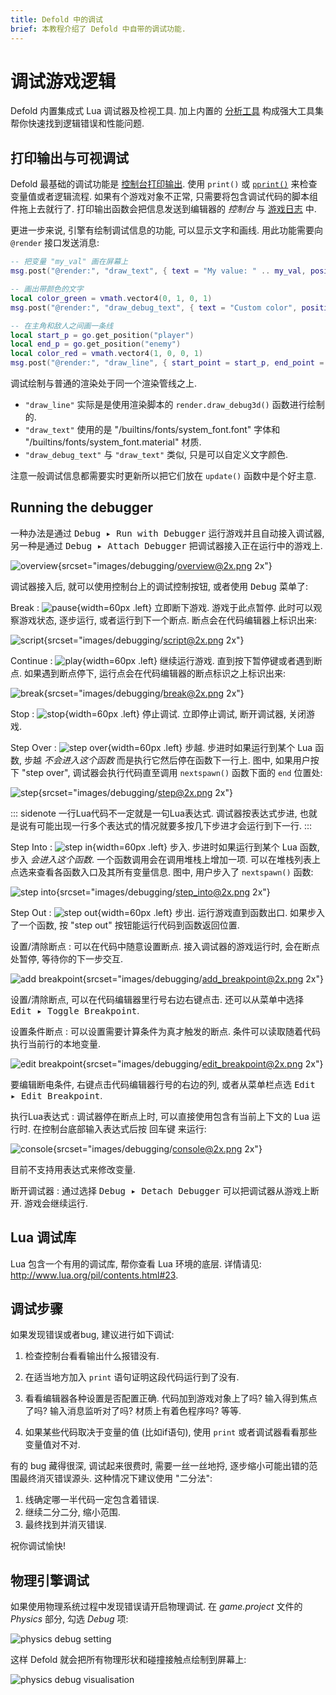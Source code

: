 ```yaml
---
title: Defold 中的调试
brief: 本教程介绍了 Defold 中自带的调试功能.
---
```


# 调试游戏逻辑

Defold 内置集成式 Lua 调试器及检视工具. 加上内置的 [分析工具](/manuals/profiling) 构成强大工具集帮你快速找到逻辑错误和性能问题.

## 打印输出与可视调试

Defold 最基础的调试功能是 [控制台打印输出](http://en.wikipedia.org/wiki/Debugging#Techniques). 使用 `print()` 或 [`pprint()`](/ref/builtins#pprint) 来检查变量值或者逻辑流程. 如果有个游戏对象不正常, 只需要将包含调试代码的脚本组件拖上去就行了. 打印输出函数会把信息发送到编辑器的 *控制台* 与 [游戏日志](/manuals/debugging-game-and-system-logs) 中.

更进一步来说, 引擎有绘制调试信息的功能, 可以显示文字和画线. 用此功能需要向 `@render` 接口发送消息:

```lua
-- 把变量 "my_val" 画在屏幕上
msg.post("@render:", "draw_text", { text = "My value: " .. my_val, position = vmath.vector3(200, 200, 0) })

-- 画出带颜色的文字
local color_green = vmath.vector4(0, 1, 0, 1)
msg.post("@render:", "draw_debug_text", { text = "Custom color", position = vmath.vector3(200, 180, 0), color = color_green })

-- 在主角和敌人之间画一条线
local start_p = go.get_position("player")
local end_p = go.get_position("enemy")
local color_red = vmath.vector4(1, 0, 0, 1)
msg.post("@render:", "draw_line", { start_point = start_p, end_point = end_p, color = color_red })
```

调试绘制与普通的渲染处于同一个渲染管线之上.

* `"draw_line"` 实际是是使用渲染脚本的 `render.draw_debug3d()` 函数进行绘制的.
* `"draw_text"` 使用的是 "/builtins/fonts/system_font.font" 字体和 "/builtins/fonts/system_font.material" 材质.
* `"draw_debug_text"` 与 `"draw_text"` 类似, 只是可以自定义文字颜色.

注意一般调试信息都需要实时更新所以把它们放在 `update()` 函数中是个好主意.

## Running the debugger

一种办法是通过 <kbd>Debug ▸ Run with Debugger</kbd> 运行游戏并且自动接入调试器, 另一种是通过 <kbd>Debug ▸ Attach Debugger</kbd> 把调试器接入正在运行中的游戏上.

![overview](images/debugging/overview.png){srcset="images/debugging/overview@2x.png 2x"}

调试器接入后, 就可以使用控制台上的调试控制按钮, 或者使用 <kbd>Debug</kbd> 菜单了:

Break
: ![pause](images/debugging/pause.svg){width=60px .left}
  立即断下游戏. 游戏于此点暂停. 此时可以观察游戏状态, 逐步运行, 或者运行到下一个断点. 断点会在代码编辑器上标识出来:

  ![script](images/debugging/script.png){srcset="images/debugging/script@2x.png 2x"}

Continue
: ![play](images/debugging/play.svg){width=60px .left}
  继续运行游戏. 直到按下暂停键或者遇到断点. 如果遇到断点停下, 运行点会在代码编辑器的断点标识之上标识出来:

  ![break](images/debugging/break.png){srcset="images/debugging/break@2x.png 2x"}

Stop
: ![stop](images/debugging/stop.svg){width=60px .left}
  停止调试. 立即停止调试, 断开调试器, 关闭游戏.

Step Over
: ![step over](images/debugging/step_over.svg){width=60px .left}
  步越. 步进时如果运行到某个 Lua 函数, 步越 _不会进入这个函数_ 而是执行它然后停在函数下一行上. 图中, 如果用户按下 "step over", 调试器会执行代码直至调用 `nextspawn()` 函数下面的 `end` 位置处:

  ![step](images/debugging/step.png){srcset="images/debugging/step@2x.png 2x"}

::: sidenote
一行Lua代码不一定就是一句Lua表达式. 调试器按表达式步进, 也就是说有可能出现一行多个表达式的情况就要多按几下步进才会运行到下一行.
:::

Step Into
: ![step in](images/debugging/step_in.svg){width=60px .left}
  步入. 步进时如果运行到某个 Lua 函数, 步入 _会进入这个函数_. 一个函数调用会在调用堆栈上增加一项. 可以在堆栈列表上点选来查看各函数入口及其所有变量信息. 图中, 用户步入了 `nextspawn()` 函数:

  ![step into](images/debugging/step_into.png){srcset="images/debugging/step_into@2x.png 2x"}

Step Out
: ![step out](images/debugging/step_out.svg){width=60px .left}
  步出. 运行游戏直到函数出口. 如果步入了一个函数, 按 "step out" 按钮能运行代码到函数返回位置.

设置/清除断点
: 可以在代码中随意设置断点. 接入调试器的游戏运行时, 会在断点处暂停, 等待你的下一步交互.

  ![add breakpoint](images/debugging/add_breakpoint.png){srcset="images/debugging/add_breakpoint@2x.png 2x"}

  设置/清除断点, 可以在代码编辑器里行号右边右键点击. 还可以从菜单中选择 <kbd>Edit ▸ Toggle Breakpoint</kbd>.

设置条件断点
: 可以设置需要计算条件为真才触发的断点. 条件可以读取随着代码执行当前行的本地变量.

  ![edit breakpoint](images/debugging/edit_breakpoint.png){srcset="images/debugging/edit_breakpoint@2x.png 2x"}

  要编辑断电条件, 右键点击代码编辑器行号的右边的列, 或者从菜单栏点选 <kbd>Edit ▸ Edit Breakpoint</kbd>.

执行Lua表达式
: 调试器停在断点上时, 可以直接使用包含有当前上下文的 Lua 运行时. 在控制台底部输入表达式后按 <kbd>回车键</kbd> 来运行:

  ![console](images/debugging/console.png){srcset="images/debugging/console@2x.png 2x"}

  目前不支持用表达式来修改变量.

断开调试器
: 通过选择 <kbd>Debug ▸ Detach Debugger</kbd> 可以把调试器从游戏上断开. 游戏会继续运行.

## Lua 调试库

Lua 包含一个有用的调试库, 帮你查看 Lua 环境的底层. 详情请见: http://www.lua.org/pil/contents.html#23.

## 调试步骤

如果发现错误或者bug, 建议进行如下调试:

1. 检查控制台看看输出什么报错没有.

2. 在适当地方加入 `print` 语句证明这段代码运行到了没有.

3. 看看编辑器各种设置是否配置正确. 代码加到游戏对象上了吗? 输入得到焦点了吗? 输入消息监听对了吗? 材质上有着色程序吗? 等等.

4. 如果某些代码取决于变量的值 (比如if语句), 使用 `print` 或者调试器看看那些变量值对不对.

有的 bug 藏得很深, 调试起来很费时, 需要一丝一丝地捋, 逐步缩小可能出错的范围最终消灭错误源头. 这种情况下建议使用 "二分法":

1. 线确定哪一半代码一定包含着错误.
2. 继续二分二分, 缩小范围.
3. 最终找到并消灭错误.

祝你调试愉快!

## 物理引擎调试

如果使用物理系统过程中发现错误请开启物理调试. 在 *game.project* 文件的 *Physics* 部分, 勾选 *Debug* 项:

![physics debug setting](images/debugging/physics_debug_setting.png)

这样 Defold 就会把所有物理形状和碰撞接触点绘制到屏幕上:

![physics debug visualisation](images/debugging/physics_debug_visualisation.png)
